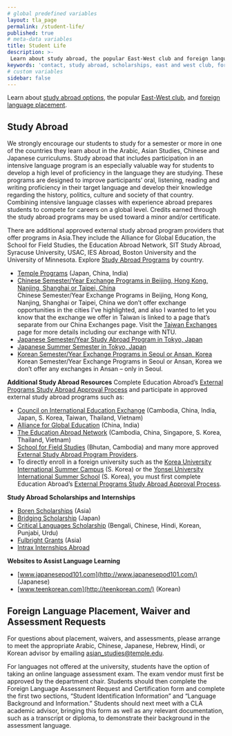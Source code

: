 ```yaml
---
# global predefined variables
layout: tla_page
permalink: /student-life/
published: true
# meta-data variables
title: Student Life
description: >-
 Learn about study abroad, the popular East-West club and foreign language placement.
keywords: 'contact, study abroad, scholarships, east and west club, foreign language assessment'
# custom variables
sidebar: false
---
```

Learn about [study abroad options](#study-abroad), the popular [East-West club](#information), and [foreign language placement](#foreign-language-placement-waiver-and-assessment-requests).

## Study Abroad
We strongly encourage our students to study for a semester or more in one of the countries they learn about in the Arabic, Asian Studies, Chinese and Japanese curriculums. Study abroad that includes participation in an intensive language program is an especially valuable way for students to develop a high level of proficiency in the language they are studying. These programs are designed to improve participants’ oral, listening, reading and writing proficiency in their target language and develop their knowledge regarding the history, politics, culture and society of that country. Combining intensive language classes with experience abroad prepares students to compete for careers on a global level. Credits earned through the study abroad programs may be used toward a minor and/or certificate.

There are additional approved external study abroad program providers that offer programs in Asia.They include the Alliance for Global Education, the School for Field Studies, the Education Abroad Network, SIT Study Abroad, Syracuse University, USAC, IES Abroad, Boston University and the University of Minnesota. Explore [Study Abroad Programs](https://studyabroad.temple.edu/programs) by country.

- [Temple Programs](http://www.temple.edu/studyabroad/) (Japan, China, India)
- [Chinese Semester/Year Exchange Programs in Beijing, Hong Kong, Nanjing, Shanghai or Taipei, China](https://studyabroad.temple.edu/temple-exchanges/taiwan-exchanges)<br/>
Chinese Semester/Year Exchange Programs in Beijing, Hong Kong, Nanjing, Shanghai or Taipei, China we don’t offer exchange opportunities in the cities I’ve highlighted, and also I wanted to let you know that the exchange we offer in Taiwan is linked to a page that’s separate from our China Exchanges page. Visit the [Taiwan Exchanges](https://studyabroad.temple.edu/temple-exchanges/taiwan-exchanges) page for more details including our exchange with NTU.
- [Japanese Semester/Year Study Abroad Program in Tokyo, Japan](https://studyabroad.temple.edu/sites/temple-japan-semester)
- [Japanese Summer Semester in Tokyo, Japan](https://studyabroad.temple.edu/sites/temple-japan-summer)
- [Korean Semester/Year Exchange Programs in Seoul or Ansan, Korea](https://studyabroad.temple.edu/temple-exchanges/korea-exchanges)<br/>
 Korean Semester/Year Exchange Programs in Seoul or Ansan, Korea we don’t offer any exchanges in Ansan – only in Seoul.

**Additional Study Abroad Resources**
Complete Education Abroad’s [External Programs Study Abroad Approval Process](https://studyabroad.temple.edu/external-programs-approval-process) and participate in approved external study abroad programs such as:
- [Council on International Education Exchange](https://studyabroad.temple.edu/external-programs-approval-process) (Cambodia, China, India, Japan, S. Korea, Taiwan, Thailand, Vietnam)
- [Alliance for Global Education](https://studyabroad.temple.edu/programs) (China, India)
- [The Education Abroad Network](https://studyabroad.temple.edu/sites/the-education-abroad-network) (Cambodia, China, Singapore, S. Korea, Thailand, Vietnam)
- [School for Field Studies](https://studyabroad.temple.edu/sites/school-for-field-studies) (Bhutan, Cambodia) and many more approved [External Study Abroad Program Providers](https://studyabroad.temple.edu/temple-external-programs).
- To directly enroll in a foreign university such as the [Korea University International Summer Campus](http://iie.korea.ac.kr/all/src/main/main.php) (S. Korea) or the [Yonsei University International Summer School](http://summer.yonsei.ac.kr/new/text.asp?mid=001001000&mo=1) (S. Korea), you must first complete Education Abroad’s [External Programs Study Abroad Approval Process](https://studyabroad.temple.edu/external-programs-approval-process). 	
 
**Study Abroad Scholarships and Internships**
- [Boren Scholarships](https://www.borenawards.org/) (Asia)
- [Bridging Scholarship](http://www.aatj.org/studyabroad/japan-bridging-scholarships) (Japan)
- [Critical Languages Scholarship](https://clscholarship.org/) (Bengali, Chinese, Hindi, Korean, Punjabi, Urdu)
- [Fulbright Grants](https://us.fulbrightonline.org/fulbright-us-student-program) (Asia)
- [Intrax Internships Abroad](https://www.globalinternships.com/)

**Websites to Assist Language Learning**
- [www.japanesepod101.com](http://www.japanesepod101.com/) (Japanese)
- [www.teenkorean.com](http://teenkorean.com/) (Korean)

## Foreign Language Placement, Waiver and Assessment Requests
For questions about placement, waivers, and assessments, please arrange to meet the appropriate Arabic, Chinese, Japanese, Hebrew, Hindi, or Korean advisor by emailing [asian_studies@temple.edu](mailto:asian_studies@temple.edu). 

For languages not offered at the university, students have the option of taking an online language assessment exam. The exam vendor must first be approved by the department chair. Students should then complete the Foreign Language Assessment Request and Certification form and complete the first two sections, “Student Identification Information” and “Language Background and Information.” Students should next meet with a CLA academic advisor, bringing this form as well as any relevant documentation, such as a transcript or diploma, to demonstrate their background in the assessment language.
